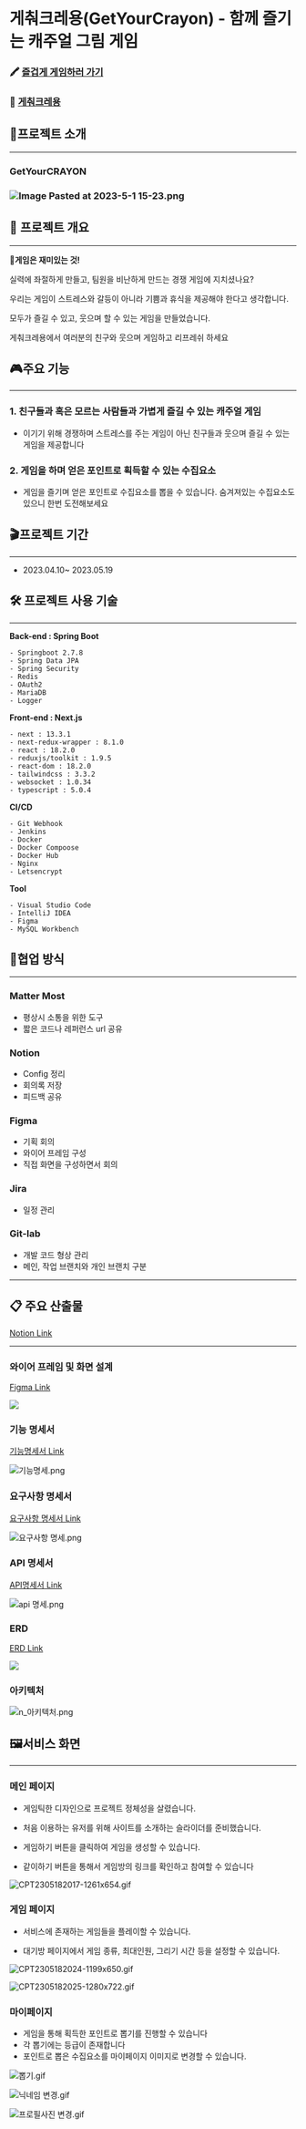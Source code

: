 # 게춰크레용(GetYourCrayon) - 함께 즐기는 캐주얼 그림 게임

### :crayon: [즐겁게 게임하러 가기](https://getyourcrayon.co.kr/)

### :movie_camera: [게춰크레용](https://youtu.be/GAqydwYB8Cg)

## 📢프로젝트 소개

--- 

### **GetYourCRAYON**

### ![Image Pasted at 2023-5-1 15-23.png](imgs/logo.png)

## :scroll: 프로젝트 개요

---

🎲**게임은 재미있는 것!**

실력에 좌절하게 만들고, 팀원을 비난하게 만드는 경쟁 게임에 지치셨나요?

우리는 게임이 스트레스와 갈등이 아니라 기쁨과 휴식을 제공해야 한다고 생각합니다.

모두가 즐길 수 있고, 웃으며 할 수 있는 게임을 만들었습니다.

게춰크레용에서 여러분의 친구와 웃으며 게임하고 리프레쉬 하세요

## :video_game:주요 기능

---

### 1. 친구들과 혹은 모르는 사람들과 가볍게 즐길 수 있는 캐주얼 게임

- 이기기 위해 경쟁하며 스트레스를 주는 게임이 아닌 친구들과 웃으며 즐길 수 있는 게임을 제공합니다

### 2. 게임을 하며 얻은 포인트로 획득할 수 있는 수집요소

- 게임을 즐기며 얻은 포인트로 수집요소를 뽑을 수 있습니다. 숨겨져있는 수집요소도 있으니 한번 도전해보세요

## 🎬프로젝트 기간

---

- 2023.04.10~ 2023.05.19

## :hammer_and_wrench:  프로젝트 사용 기술

---

**Back-end : Spring Boot**

```Plane
- Springboot 2.7.8
- Spring Data JPA
- Spring Security
- Redis
- OAuth2
- MariaDB
- Logger
```

**Front-end : Next.js**

```Plane
- next : 13.3.1
- next-redux-wrapper : 8.1.0
- react : 18.2.0
- reduxjs/toolkit : 1.9.5
- react-dom : 18.2.0
- tailwindcss : 3.3.2
- websocket : 1.0.34
- typescript : 5.0.4
```

**CI/CD**

```Plane
- Git Webhook
- Jenkins
- Docker
- Docker Compoose
- Docker Hub
- Nginx
- Letsencrypt
```

**Tool**

```Plane
- Visual Studio Code
- IntelliJ IDEA
- Figma
- MySQL Workbench
```

## :rocket:협업 방식

---

### **Matter Most**

- 평상시 소통을 위한 도구
- 짧은 코드나 레퍼런스 url 공유

### **Notion**

- Config 정리
- 회의록 저장
- 피드백 공유

### **Figma**

- 기획 회의
- 와이어 프레임 구성
- 직접 화면을 구성하면서 회의

### **Jira**

- 일정 관리

### **Git-lab**

- 개발 코드 형상 관리
- 메인, 작업 브랜치와 개인 브랜치 구분

---

## :clipboard: 주요 산출물

[Notion Link](https://curved-building-00e.notion.site/665cbf973121449386b582f0f4b0d00e)

---

### **와이어 프레임 및 화면 설계**

[Figma Link](https://www.figma.com/file/4LzYD3L6NChuTpZ41B8lOW/FINAL?type=design&node-id=0-1)

![](READMEassets/2023-05-15-11-02-35-image.png)

### **기능 명세서**

[기능명세서 Link](https://curved-building-00e.notion.site/435f73c36b8b418cb181a0cc3c195b74)

![기능명세.png](imgs/%EA%B8%B0%EB%8A%A5%EB%AA%85%EC%84%B8%EC%84%9C.png)

### **요구사항 명세서**

[요구사항 명세서 Link](https://curved-building-00e.notion.site/9840daf037344113b54627f874fc0e3a)

![요구사항 명세.png](imgs/%EC%9A%94%EA%B5%AC%EB%AA%85%EC%84%B8%EC%84%9C.png)

### **API 명세서**

[API명세서 Link](https://curved-building-00e.notion.site/API-4c3845accf4548698bcc201f90923a73)

![api 명세.png](imgs/api명세서.png)

### **ERD**

[ERD Link](https://www.erdcloud.com/d/7FgkNmKggnrqCM2FX)

![](READMEassets/2023-05-15-11-17-09-image.png)

### **아키텍처**

![n_아키텍처.png](imgs/architecture.png)

## :framed_picture:서비스 화면

---

### **메인 페이지**

- 게임틱한 디자인으로 프로젝트 정체성을 살렸습니다.

- 처음 이용하는 유저를 위해 사이트를 소개하는 슬라이더를 준비했습니다.

- 게임하기 버튼을 클릭하여 게임을 생성할 수 있습니다.

- 같이하기 버튼을 통해서 게임방의 링크를 확인하고 참여할 수 있습니다

![CPT2305182017-1261x654.gif](imgs/main.gif)

### **게임 페이지**

- 서비스에 존재하는 게임들을 플레이할 수 있습니다.

- 대기방 페이지에서 게임 종류, 최대인원, 그리기 시간 등을 설정할 수 있습니다.

![CPT2305182024-1199x650.gif](imgs/%EB%8C%80%EA%B8%B0%EB%B0%A9.gif)

![CPT2305182025-1280x722.gif](imgs/%EA%B2%8C%EC%9E%84.gif)

### **마이페이지**

- 게임을 통해 획득한 포인트로 뽑기를 진행할 수 있습니다
- 각 뽑기에는 등급이 존재합니다
- 포인트로 뽑은 수집요소를 마이페이지 이미지로 변경할 수 있습니다.

![뽑기.gif](imgs/%EB%BD%91%EA%B8%B0.gif)

![닉네임 변경.gif](imgs/%EB%8B%89%EB%84%A4%EC%9E%84%EB%B3%80%EA%B2%BD.gif)

![프로필사진 변경.gif](imgs/%EC%9D%B4%EB%AF%B8%EC%A7%80%EB%B3%80%EA%B2%BD.gif)